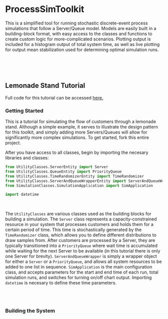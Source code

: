 # ProcessSimToolkit

This is a simplified tool for running stochastic discrete-event process simulations that follow a Server/Queue model. Models are easily built in a building-block format, with easy access to the classes and functions to create custom logic for more-complicated scenarios. Plotting output is included for a histogram output of total system time, as well as live plotting for output mean stabilization used for determining optimal simulation runs. 

<br><br><br>
## Lemonade Stand Tutorial

Full code for this tutorial can be accessed [here.](https://github.com/trevorbye/ProcessSimToolkit/blob/master/LemonadeStandTutorial/LemonadeStandSim.py)

### Getting Started

This is a tutorial for simulating the flow of customers through a lemonade stand. Although a simple example, it serves to illustrate the design pattern for this toolkit, and simply adding more Servers/Queues will allow for significantly more complex simulations. To get started, fork this entire project.

After you have access to all classes, begin by importing the necesary libraries and classes:

```python
from UtilityClasses.ServerEntity import Server
from UtilityClasses.QueueEntity import PriorityQueue
from UtilityClasses.TimeRandomizerEntity import TimeRandomizer
from UtilityClasses.ServerAndQueueWrapperEntity import ServerAndQueueWrapper
from SimulationClasses.SimulationApplication import SimApplication

import datetime
```
<br>

The `UtilityClasses` are various classes used as the building blocks for building a simulation. The `Server` class represents a capacity-constrained resource in your system that processes customers and holds them for a certain period of time. This time is stochastically generated by the `TimeRandomizer` class, which allows you to define different distributions to draw samples from. After customers are processed by a Server, they are typically transitioned into a `PriorityQueue` where wait time is accumulated while waiting for the next Server to be available (in this tutorial there is only one Server for brevity). `ServerAndQueueWrapper` is simply a wrapper object for either a `Server` or a `PriorityQueue`, and allows all system resources to be added to one list in sequence. `SimApplication` is the main configuration class, and accepts parameters for the start and end time of each run, total simulation runs, and switches for turning on/off chart output. Importing `datetime` is necesary to define these time parameters.

<br><br>
### Building the System
